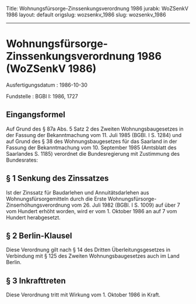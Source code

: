 Title: Wohnungsfürsorge-Zinssenkungsverordnung 1986
jurabk: WoZSenkV 1986
layout: default
origslug: wozsenkv_1986
slug: wozsenkv_1986

---

# Wohnungsfürsorge-Zinssenkungsverordnung 1986 (WoZSenkV 1986)

Ausfertigungsdatum
:   1986-10-30

Fundstelle
:   BGBl I: 1986, 1727



## Eingangsformel

Auf Grund des § 87a Abs. 5 Satz 2 des Zweiten Wohnungsbaugesetzes in
der Fassung der Bekanntmachung vom 11. Juli 1985 (BGBl. I S. 1284) und
auf Grund des § 38 des Wohnungsbaugesetzes für das Saarland in der
Fassung der Bekanntmachung vom 10. September 1985 (Amtsblatt des
Saarlandes S. 1185) verordnet die Bundesregierung mit Zustimmung des
Bundesrates:


## § 1 Senkung des Zinssatzes

Ist der Zinssatz für Baudarlehen und Annuitätsdarlehen aus
Wohnungsfürsorgemitteln durch die Erste Wohnungsfürsorge-
Zinserhöhungsverordnung vom 26. Juli 1982 (BGBl. I S. 1009) auf über 7
vom Hundert erhöht worden, wird er vom 1. Oktober 1986 an auf 7 vom
Hundert herabgesetzt.


## § 2 Berlin-Klausel

Diese Verordnung gilt nach § 14 des Dritten Überleitungsgesetzes in
Verbindung mit § 125 des Zweiten Wohnungsbaugesetzes auch im Land
Berlin.


## § 3 Inkrafttreten

Diese Verordnung tritt mit Wirkung vom 1. Oktober 1986 in Kraft.

